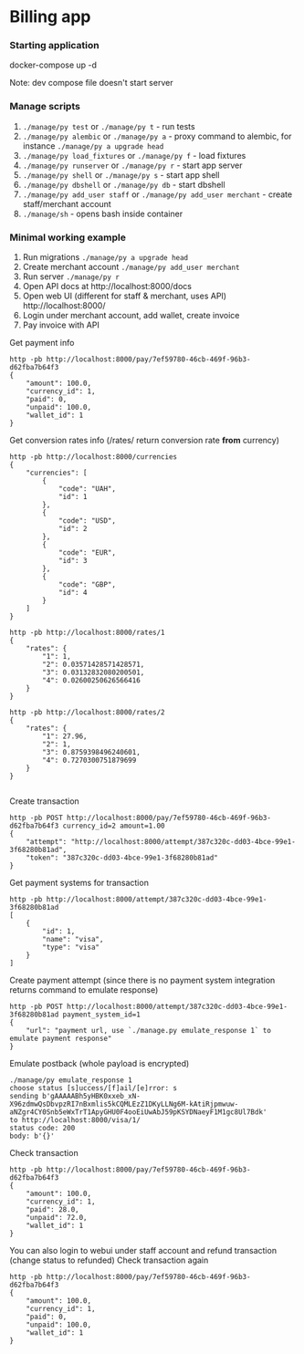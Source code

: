# Billing app

### Starting application

docker-compose up -d

Note: dev compose file doesn't start server


### Manage scripts

1. `./manage/py test` or `./manage/py t` - run tests
2. `./manage/py alembic` or `./manage/py a` - proxy command to alembic, for instance `./manage/py a upgrade head`
3. `./manage/py load_fixtures` or `./manage/py f` - load fixtures
4. `./manage/py runserver` or `./manage/py r` - start app server
5. `./manage/py shell` or `./manage/py s` - start app shell
6. `./manage/py dbshell` or `./manage/py db` - start dbshell
7. `./manage/py add_user staff` or `./manage/py add_user merchant` - create staff/merchant account
8. `./manage/sh` - opens bash inside container

### Minimal working example
1. Run migrations
`./manage/py a upgrade head`
2. Create merchant account
`./manage/py add_user merchant`
3. Run server
`./manage/py r`
4. Open API docs at http://localhost:8000/docs
5. Open web UI (different for staff & merchant, uses API) http://localhost:8000/
6. Login under merchant account, add wallet, create invoice
7. Pay invoice with API

Get payment info
```
http -pb http://localhost:8000/pay/7ef59780-46cb-469f-96b3-d62fba7b64f3
{
    "amount": 100.0,
    "currency_id": 1,
    "paid": 0,
    "unpaid": 100.0,
    "wallet_id": 1
}
```
Get conversion rates info (/rates/ return conversion rate **from** currency)
```
http -pb http://localhost:8000/currencies
{
    "currencies": [
        {
            "code": "UAH",
            "id": 1
        },
        {
            "code": "USD",
            "id": 2
        },
        {
            "code": "EUR",
            "id": 3
        },
        {
            "code": "GBP",
            "id": 4
        }
    ]
}

http -pb http://localhost:8000/rates/1
{
    "rates": {
        "1": 1,
        "2": 0.03571428571428571,
        "3": 0.03132832080200501,
        "4": 0.02600250626566416
    }
}

http -pb http://localhost:8000/rates/2
{
    "rates": {
        "1": 27.96,
        "2": 1,
        "3": 0.8759398496240601,
        "4": 0.7270300751879699
    }
}


```
Create transaction
```
http -pb POST http://localhost:8000/pay/7ef59780-46cb-469f-96b3-d62fba7b64f3 currency_id=2 amount=1.00
{
    "attempt": "http://localhost:8000/attempt/387c320c-dd03-4bce-99e1-3f68280b81ad",
    "token": "387c320c-dd03-4bce-99e1-3f68280b81ad"
}
```
Get payment systems for transaction
```
http -pb http://localhost:8000/attempt/387c320c-dd03-4bce-99e1-3f68280b81ad
[
    {
        "id": 1,
        "name": "visa",
        "type": "visa"
    }
]
```
Create payment attempt (since there is no payment system integration returns command to emulate response)
```
http -pb POST http://localhost:8000/attempt/387c320c-dd03-4bce-99e1-3f68280b81ad payment_system_id=1
{
    "url": "payment url, use `./manage.py emulate_response 1` to emulate payment response"
}
```
Emulate postback (whole payload is encrypted)
```
./manage/py emulate_response 1
choose status [s]uccess/[f]ail/[e]rror: s
sending b'gAAAAABh5yHBK0xxeb_xN-X96zdmwQsDbvpzRI7nBxmlis5kCQMLEzZ1DKyLLNg6M-kAtiRjpmwuw-aNZgr4CY0Snb5eWxTrT1ApyGHU0F4ooEiUwAbJ59pKSYDNaeyF1M1gc8Ul7Bdk'
to http://localhost:8000/visa/1/
status code: 200
body: b'{}'
```
Check transaction
```
http -pb http://localhost:8000/pay/7ef59780-46cb-469f-96b3-d62fba7b64f3
{
    "amount": 100.0,
    "currency_id": 1,
    "paid": 28.0,
    "unpaid": 72.0,
    "wallet_id": 1
}
```
You can also login to webui under staff account and refund transaction (change status to refunded)
Check transaction again
```
http -pb http://localhost:8000/pay/7ef59780-46cb-469f-96b3-d62fba7b64f3
{
    "amount": 100.0,
    "currency_id": 1,
    "paid": 0,
    "unpaid": 100.0,
    "wallet_id": 1
}
```